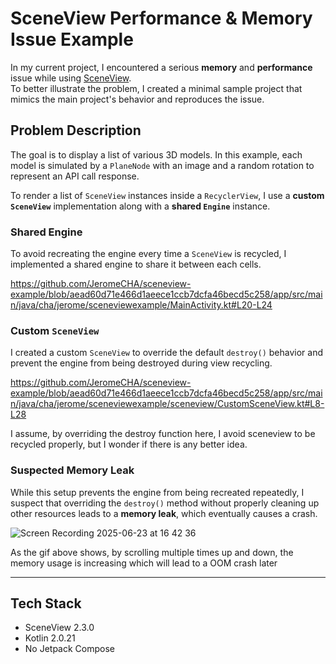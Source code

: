 # SceneView Performance & Memory Issue Example

In my current project, I encountered a serious **memory** and **performance** issue while using [SceneView](https://github.com/SceneView/sceneview-android).  
To better illustrate the problem, I created a minimal sample project that mimics the main project's behavior and reproduces the issue.

## Problem Description

The goal is to display a list of various 3D models. In this example, each model is simulated by a `PlaneNode` with an image and a random rotation to represent an API call response.

To render a list of `SceneView` instances inside a `RecyclerView`, I use a **custom `SceneView`** implementation along with a **shared `Engine`** instance.

### Shared Engine

To avoid recreating the engine every time a `SceneView` is recycled, I implemented a shared engine to share it between each cells.

https://github.com/JeromeCHA/sceneview-example/blob/aead60d71e466d1aeece1ccb7dcfa46becd5c258/app/src/main/java/cha/jerome/sceneviewexample/MainActivity.kt#L20-L24

### Custom `SceneView`

I created a custom `SceneView` to override the default `destroy()` behavior and prevent the engine from being destroyed during view recycling.

https://github.com/JeromeCHA/sceneview-example/blob/aead60d71e466d1aeece1ccb7dcfa46becd5c258/app/src/main/java/cha/jerome/sceneviewexample/sceneview/CustomSceneView.kt#L8-L28

I assume, by overriding the destroy function here, I avoid sceneview to be recycled properly, but I wonder if there is any better idea.

### Suspected Memory Leak

While this setup prevents the engine from being recreated repeatedly, I suspect that overriding the `destroy()` method without properly cleaning up other resources leads to a **memory leak**, which eventually causes a crash.

![Screen Recording 2025-06-23 at 16 42 36](https://github.com/user-attachments/assets/9a6108e3-7f62-4898-b9b1-8398c0ca56b3)

As the gif above shows, by scrolling multiple times up and down, the memory usage is increasing which will lead to a OOM crash later

---

## Tech Stack

- SceneView 2.3.0
- Kotlin 2.0.21
- No Jetpack Compose
